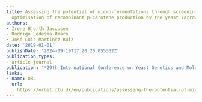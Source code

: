 ```yaml
---
title: Assessing the potential of micro-fermentations through screening and media
  optimisation of recombinant β-carotene production by the yeast Yarrowia lipolytica.
authors:
- Irene Hjorth Jacobsen
- Rodrigo Ledesma-Amaro
- José Luis Martinez Ruiz
date: '2019-01-01'
publishDate: '2024-09-19T17:20:20.055302Z'
publication_types:
- article-journal
publication: '*29th International Conference on Yeast Genetics and Molecular Biology*'
links:
- name: URL
  url: 
    https://orbit.dtu.dk/en/publications/assessing-the-potential-of-micro-fermentations-through-screening-
---
```

